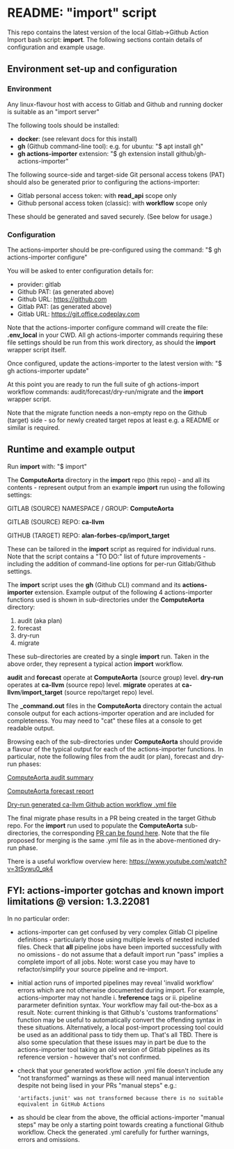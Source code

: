 # README: "import" script

This repo contains the latest version of the local Gitlab->Github Action Import bash script: **import**. The following sections contain details of configuration and example usage.

## Environment set-up and configuration

### Environment

Any linux-flavour host with access to Gitlab and Github and running docker is suitable as an "import server"

The following tools should be installed:
- **docker**: (see relevant docs for this install)
- **gh** (Github command-line tool): e.g. for ubuntu: "$ apt install gh"
- **gh actions-importer** extension:  "$ gh extension install github/gh-actions-importer"

The following source-side and target-side Git personal access tokens (PAT) should also be generated prior to configuring the actions-importer:
- Gitlab personal access token: with **read_api** scope only
- Github personal access token (classic): with **workflow** scope only

These should be generated and saved securely. (See below for usage.)

### Configuration

The actions-importer should be pre-configured using the command: "$ gh actions-importer configure"

You will be asked to enter configuration details for:
- provider: gitlab
- Github PAT: (as generated above)
- Github URL: https://github.com
- Gitlab PAT: (as generated above)
- Gitlab URL: https://git.office.codeplay.com

Note that the actions-importer configure command will create the file: **.env_local** in your CWD. All gh actions-importer commands requiring these file settings should be run from this work directory, as should the **import** wrapper script itself.

Once configured, update the actions-importer to the latest version with: "$ gh actions-importer update"

At this point you are ready to run the full suite of gh actions-import workflow commands: audit/forecast/dry-run/migrate and the **import** wrapper script.

Note that the migrate function needs a non-empty repo on the Github (target) side - so for newly created target repos at least e.g. a README or similar is required.

## Runtime and example output

Run **import** with: "$ import"

The **ComputeAorta** directory in the **import** repo (this repo) - and all its contents - represent output from an example **import** run using the following settings:

GITLAB (SOURCE) NAMESPACE / GROUP: **ComputeAorta**

GITLAB (SOURCE) REPO: **ca-llvm**

GITHUB (TARGET) REPO: **alan-forbes-cp/import_target**

These can be tailored in the **import** script as required for individual runs. Note that the script contains a "TO DO:" list of future improvements - including the addition of command-line options for per-run Gitlab/Github settings. 

The **import** script uses the **gh** (Github CLI) command and its **actions-importer** extension. Example output of the following 4 actions-importer functions used is shown in sub-directories under the **ComputeAorta** directory:
1. audit (aka plan)
2. forecast
3. dry-run
4. migrate

These sub-directories are created by a single **import** run. Taken in the above order, they represent a typical action **import** workflow.

**audit** and **forecast** operate at **ComputeAorta** (source group) level. **dry-run** operates at **ca-llvm** (source repo) level. **migrate** operates at **ca-llvm**/**import_target** (source repo/target repo) level.

The **_command.out** files in the **ComputeAorta** directory contain the actual console output for each actions-importer operation and are included for completeness. You may need to "cat" these files at a console to get readable output.

Browsing each of the sub-directories under **ComputeAorta** should provide a flavour of the typical output for each of the actions-importer functions. In particular, note the following files from the audit (or plan), forecast and dry-run phases:

[ComputeAorta audit summary](https://github.com/alan-forbes-cp/import/blob/master/ComputeAorta/audit/audit_summary.md)

[ComputeAorta forecast report](https://github.com/alan-forbes-cp/import/blob/master/ComputeAorta/forecast/forecast_report.md)

[Dry-run generated ca-llvm Github action workflow .yml file](https://github.com/alan-forbes-cp/import/blob/master/ComputeAorta/dry-run/ComputeAorta/ca-llvm/.github/workflows/ca-llvm.yml)

The final migrate phase results in a PR being created in the target Github repo. For the **import** run used to populate the **ComputeAorta** sub-directories, the corresponding [PR can be found here](https://github.com/alan-forbes-cp/import_target/pull/1). Note that the file proposed for merging is the same .yml file as in the above-mentioned dry-run phase.

There is a useful workflow overview here: https://www.youtube.com/watch?v=3t5ywu0_qk4

## FYI: actions-importer gotchas and known import limitations @ version: 1.3.22081

In no particular order:
- actions-importer can get confused by very complex Gitlab CI pipeline definitions - particularly those using multiple levels of nested included files. Check that **all** pipeline jobs have been imported successfully with no omissions - do not assume that a default import run "pass" implies a complete import of all jobs. Note: worst case you may have to refactor/simplify your source pipeline and re-import.
- initial action runs of imported pipelines may reveal 'invalid workflow' errors which are not otherwise documented during import. For example, actions-importer may not handle i. **!reference** tags or ii. pipeline pararmeter definition syntax. Your workflow may fail out-the-box as a result. Note: current thinking is that Github's 'customs tranformations' function may be useful to automatically convert the offending syntax in these situations. Alternatively, a local post-import processing tool could be used as an additional pass to tidy them up. That's all TBD. There is also some speculation that these issues may in part be due to the actions-importer tool taking an old version of Gitlab pipelines as its reference version - however that's not confirmed.
- check that your generated workflow action .yml file doesn't include any "not transformed" warnings as these will need manual intervention despite not being lised in your PRs "manual steps"  e.g.:

    `'artifacts.junit' was not transformed because there is no suitable equivalent in GitHub Actions`

- as should be clear from the above, the official actions-importer "manual steps" may be only a starting point towards creating a functional Github workflow. Check the generated .yml carefully for further warnings, errors and omissions.
